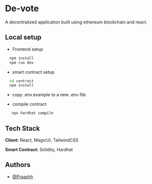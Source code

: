 
# De-vote

A decentralized application built using ethereum blockchain and react.


## Local setup

- Frontend setup

```bash
  npm install 
  npm run dev
```
    
- smart contract setup

```bash
  cd contract 
  npm install
```

- copy .env.example to a new .env file

- compile contract

```bash
   npx hardhat compile
```

## Tech Stack

**Client:** React, MagicUI, TailwindCSS

**Smart Contract:** Solidity, Hardhat

## Authors

- [@Praashh](https://www.github.com/Praashh)

